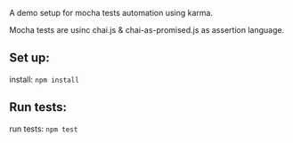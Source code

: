 A demo setup for mocha tests automation using karma.

Mocha tests are usinc chai.js & chai-as-promised.js as assertion language.

## Set up:

install: `npm install`

## Run tests:

run tests: `npm test`
